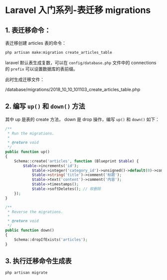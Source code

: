 # Laravel 入门系列-表迁移 migrations

## 1. 表迁移命令：

表迁移创建 articles 表的命令：
```bash
php artisan make:migration create_articles_table
```
laravel 默认表生成复数，可以在 `config/database.php` 文件中的 connections 的 `prefix` 可以设置数据库的表前缀。

此时生成迁移文件：

/database/migrations/2018_10_10_101103_create_articles_table.php

## 2. 编写 `up()` 和 `down()` 方法
其中 up 是表的 create 方法， down 是 drop 操作，编写 `up()` 和 `down()` 如下：

```php
/**
 * Run the migrations.
 *
 * @return void
 */
public function up()
{
    Schema::create('articles', function (Blueprint $table) {
        $table->increments('id');
            $table->integer('category_id')->unsigned()->default(0)->comment('分类id');
            $table->string('title')->comment('标题');
            $table->text('content')->comment('内容');
            $table->timestamps();
            $table->softDeletes(); // 软删除
    });
}

/**
 * Reverse the migrations.
 *
 * @return void
 */
public function down()
{
    Schema::dropIfExists('articles');
}

```

## 3. 执行迁移命令生成表
```bash
php artisan migrate
```

